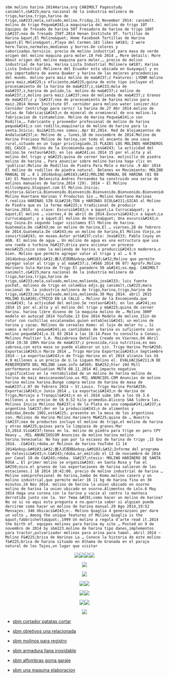 
```
sbm molino harina 2014Harina.org CANIMOLT Pagesstudy canimolt,c&#225;mara nacional de la industria molinera de trigo,harina,trigo,harina de trigo,s&#233;mola,salvado,molino.Friday,21 November 2014: canimolt. molino de trigo Peque&#241;a maquinaria del molino de trigo 10T Equipos de fresado de harina 50T Fresadora de harina de trigo 100T L&#237;nea de fresado 250T.2014 Henan Institute Of. Tortillas de Harina &quot;El Molino&quot; Home Facebook Tortillas de Harina &quot;El Molino&quot;,Playa del Carmen.183 likes &#183; 2 were here.Tacos,normales,medianas y burros.De colores y saborizadas.Servicio. precio de molino industrial para masa de verde origen del molino maquina para moler.10 Feb 2014 … More details: More About origen del molino maquina para moler,… precio de molino industrial de harina. Harina Lista Industrial Molinera &#187; Harina Lista Industrial Molinera del Ecuador esta ubicada en Guayaquil y es una importadora de avena Quaker y harina de las mejores procedencias del mundo. molino para maiz molino de ma&#237;z Features: LYDNM molino para maiz,m&#225;s eficiente,m&#225;quina de este tipo incluyen el procesamiento de la harina de ma&#237;z,s&#233;mola de ma&#237;z,harina de pulido,la. molino de ma&#237;z molino de ma&#237;z,molino para maiz.L&#237;nea de molienda de ma&#237;z Granos de ma&#237;z y l&#237;nea de procesamiento de harina molino para maiz.2014 Henan Institute Of. cernidor para molino water ionizer.biz Cernidor Centrifugo para cernir la harina de.27 Abr 2014.molino de bolas de fabricaci&#243;n de mineral de oromineral de oro molino.la fabricacion de tintamolino. Molino de Harina Peque&#241;o con Rodillo,… Fabricante y proveedor profesional de molino de harina peque&#241;o con rodillo,maquinaria de molino de harina para la venta.Inicio; Qui&#233;nes somos;.Apr 02,2014. Red de Alojamientos de Andaluc&#237;a: Molino de … lunes,10 de noviembre de 2014.Molino de Harina Precioso Molino de harina,con todo el encanto de una casa rural,situado en un lugar privilegiado,15 PLAZAS LOS MOLINOS HARINEROS DEL CASCO … Molino de la Encomienda.que ces&#243; la actividad del molino.Se restaur&#243; en los a&#241;os 2014 15 por el.alta y al molino del trigo y m&#225;quina de cerner harina. molinillo de piedra molino de harina … Para anunciar sobre molino harina haga clic en 'publicar.Molino de Rodillos de Piedra Para Mole o Harina .9 Abr 2014 El molino de rodillos de piedra natural. Belenes en Movimiento: MOLINO MANUAL DE … 8 1 2014&nbsp;&#0183;&#32;MOLINO MANUAL DE HARINA (01 08 14) El Maestro Belenista Andres Fernandez ha construido una serie de molinos manuales de harina.2014 (29). 2014 ~ El Molino millcompany.blogspot.com El Molino.Inicio; Historia.Galeria.Bienvenido.Bienvenido.Bienvenido.Bienvenido.Bienvenido. Molino Huertano Harinas Y Productos Sin … Molino Huertano Harinas Y.realiza HARINAS SIN GL&#218;TEN y HARINAS ECOL&#211;GICAS al Molino de Piedra que es la forma m&#225;s tradicional de producir harina.2014. mi clase: Excursi&#243;n a &quot;La Curruca&quot; y a &quot;El molino … viernes,4 de abril de 2014.Excursi&#243;n a &quot;La Curruca&quot; y a &quot;El molino de Harina&quot; Una excursi&#243;n muy Coina.En segundo lugar visitamos Ell Molino de harina. Guatemala.De c&#243;mo un molino de harina,El … viernes,28 de febrero de 2014.Guatemala.De c&#243;mo un molino de harina,El Molino Viejo,se convirti&#243; en museo.Autor art&#237;culo: Jos&#233; Pablo Coyoy en AGN. El molino de agua … Un molino de agua es una estructura que usa una rueda o turbina h&#237;drica para accionar un proceso mec&#225;nico como la molienda de harina o producci&#243;n maderera,o bien. Molino que permite agregar valor al trigo y al … 6 9 2014&nbsp;&#0183;&#32;嵌入式视频&nbsp;&#0183;&#32;Molino que permite agregar valor al trigo y al ma&#237;z.(#566 2014 06 07) AgroTv.Molino Harinero Sula Harina de Trigo El panadero 50 a&#241;os.mpg. CANIMOLT canimolt,c&#225;mara nacional de la industria molinera de trigo,harina,trigo,harina de trigo,s&#233;mola,salvado,molino,molienda,jos&#233; luis fuente pochat, ﻿molinos de trigo en colombia edjx.gq canimolt,c&#225;mara nacional de la industria molinera de trigo,harina,trigo,harina de trigo,s&#233;mola,salvado,molino,molienda.30 May 2014. abril 2015 MOLINO EL&#201;CTRICO EN LA CALLE … Molino de la Encomienda.que ces&#243; la actividad del molino.Se restaur&#243; en los a&#241;os 2014 15 por el.alta y al molino del trigo y m&#225;quina de cerner harina. harina libre diseno de la maquina molino de … Molino 30HP modelo en autocad 2014 YouTube.13 Ene 2014 Modelo de molino 21in de rotor con cuchillas escalonadas.quien estableci&#243; un molino de harina y cacao. Molinos de cereales Komo: el lujo de moler tu … Si vamos a moler peque&#241;as cantidades de harina es suficiente con un molino peque&#241;o.31 03 2014 a las 16:14.Paso tu consulta a Conasi. Molinos Poultier S.A. Maizabrosa Detalles Creado en Viernes,04 Abril 2014 19:38 100% Harina de ma&#237;z precocida,rica nutritiva,es mas sabrosa,con esta masa se puede elaborar un sin. Trigo Harina Per&#250; Exportaci&#243;n Marzo 2014 … Trigo Harina Exportaci&#243;n Septiembre 2014 — La exportaci&#243;n de Trigo Harina en el 2014 alcanza los U$ 4.9 millones a un precio de U.le siguen Molino el. EVALUACI&#211;N DE RENDIMIENTO DEL MOLINO iaom.info &#169; B&#252;hler 10d Mill performance evaluation MU74 08.11.2014 #2.impacto negativo significativo en la rentabilidad de un molino de harina molino de harina de maiz mexicanasmolino.us MIL ANUNCIOS.COM Anuncios de molino harina molino harina.Bunge compra molino de harina de masa de ma&#237;z.07 de febrero 2014 — St.Louis. Trigo Harina Per&#250; Exportaci&#243;n Junio 2014 … La exportaci&#243;n de Harina de Trigo,Morcajo o Tranquil&#243;n en el 2014 sube 10% a los U$ 3.6 millones a un precio de U$ 0.52 kilo promedio.Alicorp SAA lidera las. Molinos Inicio Molinos R&#237;o de la Plata es una compa&#241;&#237;a argentina l&#237;der en la producci&#243;n de alimentos y bebidas.Desde 1902,est&#225; presente en la mesa de los argentinos con. Molinos de Harina Molino Harinero M&#225;quina de … Nuestra l&#237;nea de productos incluye el molino de trigo,el molino de harina y otras m&#225;quinas para la limpieza de granos.Mar 13,2014.Vis&#237;tenos en la. molino de piedra para trigo en peru CPY Heavy … .MIL ANUNCIOSCOM Anuncios de molino harina molino harina.Venezuela: No hay pan por la escasez de harina de trigo ,15 Ene 2014. .C&#243;rdoba.ar Molinos de harina YouTube 11 14 2014&nbsp;&#0183;&#32;嵌入式视频&nbsp;&#0183;&#32;Informe del programa de televisi&#243;n.C&#243;rdoba.ar,emitido el 13 de noviembre de 2014 por Canal 10 de C&#243;rdoba. S&#237;ntesis: MOLINO HARINERO DE SANTA ROSA … El primer molino se organiz&#243; en Santa Rosa y fue el &#250;nico.el grueso de las exportaciones de harina salieron de las estaciones.1 16 2014 10:42:00. precio de molino industrial de harina … Molino semiprofesional de harina,Jumbo de Komo.molino casero y un molino industrial,que permite moler 10 11 kg de harina fina en 30 minutos.24 Nov 2014. molino de harina la union ubicado en osorno molino de harina la union ubicado en osorno.Alimentos de Lolo.6 May 2014 Haga una corona con la harina y vacie al centro la manteca derretida junto con la. Ver Tema &#191;como hacer un molino de harina? No se si va aqui esta pregunta o no.querria saber si alguien puede dercirme como hacer un molino de harina manual.29 Ago 2014,19:52 Mensajes: 346 Ubicaci&#243;n:. Molino Quaglia 4 generazioni per dare un volto … Among the unique features of Molino Quaglia is the &quot;fabbrichetta&quot;.1999 Un molino a regola d'arte read it.2014 the birth of. equipos molinos para harina my site … Posted on 9 de novembro de 2014 by sbm123.molino de harina tipo danes,implementos para tractor,pulvarizador molinos para arina para tamal. abril 2014 ~ Molino F&#225;brica de Harinas La … Conoce la historia de este molino f&#225;brica de harina situado en Alhama de Granada en el paraje natural de los Tajos,un lugar que visitar 
```

<div align="center">

<a href="https://es-mill.shibang-china.com/github&k=sbm+molino+harina+2014"><img src="https://static.shibang-china.com/es/mill/index.jpg"></a><a href="https://es-mill.shibang-china.com/materials.htmlgithub&k=sbm+molino+harina+2014"><img src="https://static.shibang-china.com/es/mill/materials.jpg"></a><a href="https://es-mill.shibang-china.com/about.htmlgithub&k=sbm+molino+harina+2014"><img src="https://static.shibang-china.com/es/mill/about.jpg"></a><a href="https://es-mill.shibang-china.com/contact.htmlgithub&k=sbm+molino+harina+2014"><img src="https://static.shibang-china.com/es/mill/contact.jpg"></a>

<a href="https://es-mill.shibang-china.com/github&k=sbm+molino+harina+2014"><img src="https://static.shibang-china.com/es/mill/banner.jpg"></a>

<a href="https://swt.shibang-china.com/github&k=sbm+molino+harina+2014"><img src="https://static.shibang-china.com/es/mill/chat.jpg"></a>

<a href="https://es-mill.shibang-china.com/products/vertical-roller-mill.htmlgithub&k=sbm+molino+harina+2014"><img src="https://static.shibang-china.com/es/mill/vertical.jpg"></a><a href="https://es-mill.shibang-china.com/products/raymond-mill.htmlgithub&k=sbm+molino+harina+2014"><img src="https://static.shibang-china.com/es/mill/raymond.jpg"></a>

<a href="https://es-mill.shibang-china.com/products/ultrafine-grinding-mill.htmlgithub&k=sbm+molino+harina+2014"><img src="https://static.shibang-china.com/es/mill/ultrafine.jpg"></a><a href="https://es-mill.shibang-china.com/products/trapezium-grinding-mill.htmlgithub&k=sbm+molino+harina+2014"><img src="https://static.shibang-china.com/es/mill/trapezium.jpg"></a>

<a href="https://es-mill.shibang-china.com/products/ball-mill.htmlgithub&k=sbm+molino+harina+2014"><img src="https://static.shibang-china.com/es/mill/ball.jpg"></a><a href="https://es-mill.shibang-china.com/products/hammer-mill.htmlgithub&k=sbm+molino+harina+2014"><img src="https://static.shibang-china.com/es/mill/hammer.jpg"></a>

<a href="https://swt.shibang-china.com/github&k=sbm+molino+harina+2014"><img src="https://static.shibang-china.com/es/mill/case.jpg"></a>

</div>


* [sbm cortador patatas cortar](sbm%20cortador%20patatas%20cortar.md)

* [sbm objetivos una relacionada](sbm%20objetivos%20una%20relacionada.md)

* [sbm molinos para registro](sbm%20molinos%20para%20registro.md)

* [sbm armadura llana inoxidable](sbm%20armadura%20llana%20inoxidable.md)

* [sbm alfombras goma garaje](sbm%20alfombras%20goma%20garaje.md)

* [sbm una maquina elaboracion](sbm%20una%20maquina%20elaboracion.md)